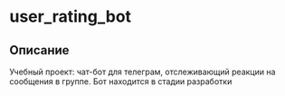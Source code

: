 # user_rating_bot

## Описание
Учебный проект: чат-бот для телеграм, отслеживающий реакции на сообщения в группе.
Бот находится в стадии разработки

